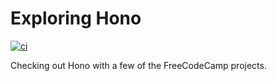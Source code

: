 # Exploring Hono

[![ci](https://github.com/willpuckett/fcc/actions/workflows/ci.yml/badge.svg)](https://github.com/willpuckett/fcc/actions/workflows/ci.yml)

Checking out Hono with a few of the FreeCodeCamp projects.
